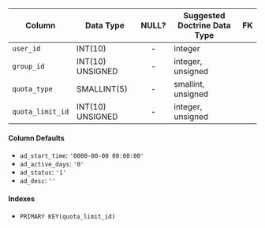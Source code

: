| Column           | Data Type          | NULL? | Suggested Doctrine Data Type | FK |
|------------------|--------------------|:-----:|------------------------------|----|
| `user_id`        | INT(10)            | - | integer
| `group_id`       | INT(10) UNSIGNED   | - | integer, unsigned
| `quota_type`     | SMALLINT(5)        | - | smallint, unsigned
| `quota_limit_id` | INT(10) UNSIGNED   | - | integer, unsigned

#### Column Defaults

* `ad_start_time`: `'0000-00-00 00:00:00'`
* `ad_active_days`: `'0'`
* `ad_status`: `'1'`
* `ad_desc`: `''`

#### Indexes
+ `PRIMARY KEY(quota_limit_id)`
